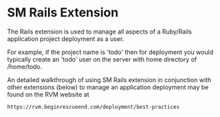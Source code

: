 # SM Rails Extension

The Rails extension is used to manage all aspects of a Ruby/Rails
application project deployment as a user.

For example, if the project name is 'todo' then for deployment
you would typically create an 'todo' user on the server with
home directory of /home/todo.

An detailed walkthrough of using SM Rails extension in conjunction
with other extensions (below) to manage an application deployment may be
found on the RVM website at

    https://rvm.beginrescueend.com/deployment/best-practices

